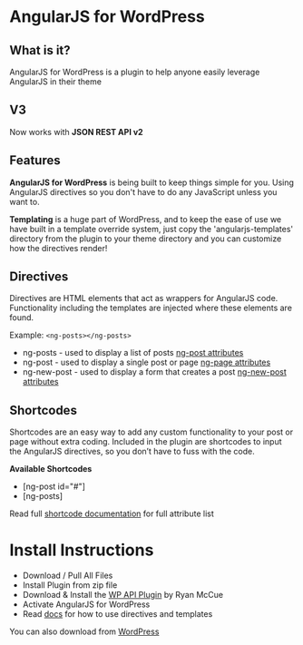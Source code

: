 AngularJS for WordPress
=========================
  
What is it?
------------
AngularJS for WordPress is a plugin to help anyone easily leverage AngularJS in their theme

V3
---
Now works with __JSON REST API v2__
  
  
Features
---------
__AngularJS for WordPress__ is being built to keep things simple for you. Using AngularJS directives so you don't have to do any JavaScript unless you want to.  
  
__Templating__ is a huge part of WordPress, and to keep the ease of use we have built in a template override system, just copy the 'angularjs-templates' directory from the plugin to your theme directory and you can customize how the directives render!
  
  
Directives
-----------
Directives are HTML elements that act as wrappers for AngularJS code. Functionality including the templates are injected where these elements are found.
  
Example: `<ng-posts></ng-posts>`
  
* ng-posts - used to display a list of posts [ng-post attributes](http://roysivan.com/angularjs-for-wordpress/directives/ng-posts/)
* ng-post - used to display a single post or page [ng-page attributes](http://roysivan.com/angularjs-for-wordpress/directives/ng-post/)
* ng-new-post - used to display a form that creates a post [ng-new-post attributes](http://roysivan.com/angularjs-for-wordpress/directives/ng-new-post/)
  
Shortcodes
------------
Shortcodes are an easy way to add any custom functionality to your post or page without extra coding.
Included in the plugin are shortcodes to input the AngularJS directives, so you don’t have to fuss with the code.  
  
__Available Shortcodes__
* [ng-post id="#"]
* [ng-posts]
  
Read full [shortcode documentation](http://roysivan.com/angularjs-for-wordpress/shortcodes/) for full attribute list
  

Install Instructions
=====================
+ Download / Pull All Files
+ Install Plugin from zip file 
+ Download & Install the [WP API Plugin](http://wordpress.org/plugins/json-rest-api/) by Ryan McCue
+ Activate AngularJS for WordPress
+ Read [docs](http://www.roysivan.com/angularjs-for-wordpress) for how to use directives and templates
  
You can also download from [WordPress](http://wordpress.org/plugins/angularjs-for-wp/)
  